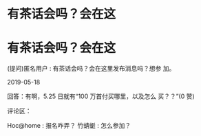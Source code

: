 # 有茶话会吗？会在这

# 有茶话会吗？会在这

(提问)匿名用户 : 有茶话会吗？会在这里发布消息吗？想参 加。

2019-05-18

回答：有啊，5.25 日就有“100 万首付买哪里，以及怎么 买？？”(0 赞)

评论区：

Hoc@home : 报名咋弄？ 竹蜻蜓 : 怎么参加？